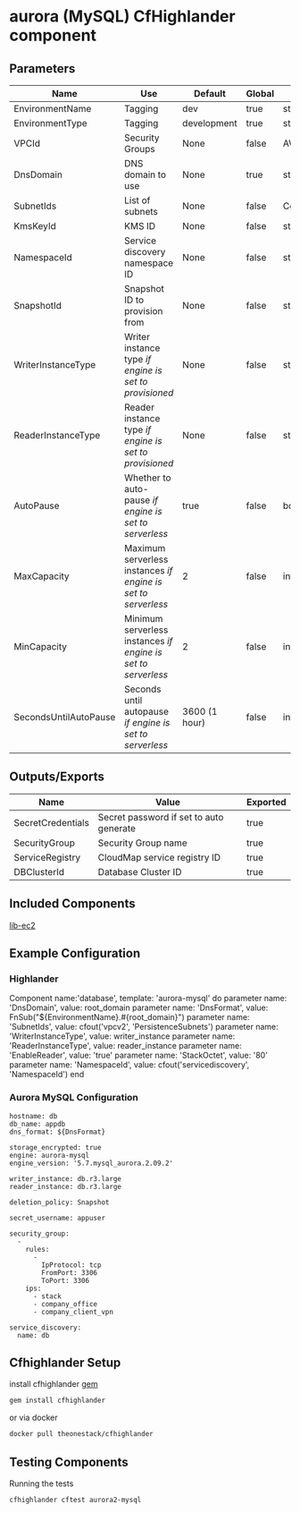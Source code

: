 # aurora (MySQL) CfHighlander component
## Parameters

| Name | Use | Default | Global | Type | Allowed Values |
| ---- | --- | ------- | ------ | ---- | -------------- |
| EnvironmentName | Tagging | dev | true | string
| EnvironmentType | Tagging | development | true | string | ['development','production']
| VPCId | Security Groups | None | false | AWS::EC2::VPC::Id
| DnsDomain | DNS domain to use | None | true | string
| SubnetIds | List of subnets | None | false | CommaDelimitedList
| KmsKeyId | KMS ID | None | false | string (arn)
| NamespaceId | Service discovery namespace ID | None | false | string
| SnapshotId | Snapshot ID to provision from | None | false | string
| WriterInstanceType | Writer instance type *if engine is set to provisioned* | None | false | string
| ReaderInstanceType | Reader instance type *if engine is set to provisioned* | None | false | string
| AutoPause | Whether to auto-pause *if engine is set to serverless* | true | false | bool
| MaxCapacity | Maximum serverless instances *if engine is set to serverless* | 2 | false | int
| MinCapacity | Minimum serverless instances *if engine is set to serverless* | 2 | false | int
| SecondsUntilAutoPause | Seconds until autopause *if engine is set to serverless* | 3600 (1 hour) | false | int

## Outputs/Exports

| Name | Value | Exported |
| ---- | ----- | -------- |
| SecretCredentials | Secret password if set to auto generate | true
| SecurityGroup | Security Group name | true
| ServiceRegistry | CloudMap service registry ID | true
| DBClusterId | Database Cluster ID | true

## Included Components

[lib-ec2](https://github.com/theonestack/hl-component-lib-ec2)

## Example Configuration
### Highlander
  Component name:'database', template: 'aurora-mysql' do
    parameter name: 'DnsDomain', value: root_domain
    parameter name: 'DnsFormat', value: FnSub("${EnvironmentName}.#{root_domain}")
    parameter name: 'SubnetIds', value: cfout('vpcv2', 'PersistenceSubnets')
    parameter name: 'WriterInstanceType', value: writer_instance
    parameter name: 'ReaderInstanceType', value: reader_instance
    parameter name: 'EnableReader', value: 'true'
    parameter name: 'StackOctet', value: '80'
    parameter name: 'NamespaceId', value: cfout('servicediscovery', 'NamespaceId')
  end

### Aurora MySQL Configuration
```
hostname: db
db_name: appdb
dns_format: ${DnsFormat}

storage_encrypted: true
engine: aurora-mysql
engine_version: '5.7.mysql_aurora.2.09.2'

writer_instance: db.r3.large
reader_instance: db.r3.large

deletion_policy: Snapshot

secret_username: appuser

security_group:
  -
    rules:
      -
        IpProtocol: tcp
        FromPort: 3306
        ToPort: 3306
    ips:
      - stack
      - company_office
      - company_client_vpn

service_discovery:
  name: db
```

## Cfhighlander Setup

install cfhighlander [gem](https://github.com/theonestack/cfhighlander)

```bash
gem install cfhighlander
```

or via docker

```bash
docker pull theonestack/cfhighlander
```
## Testing Components

Running the tests

```bash
cfhighlander cftest aurora2-mysql
```